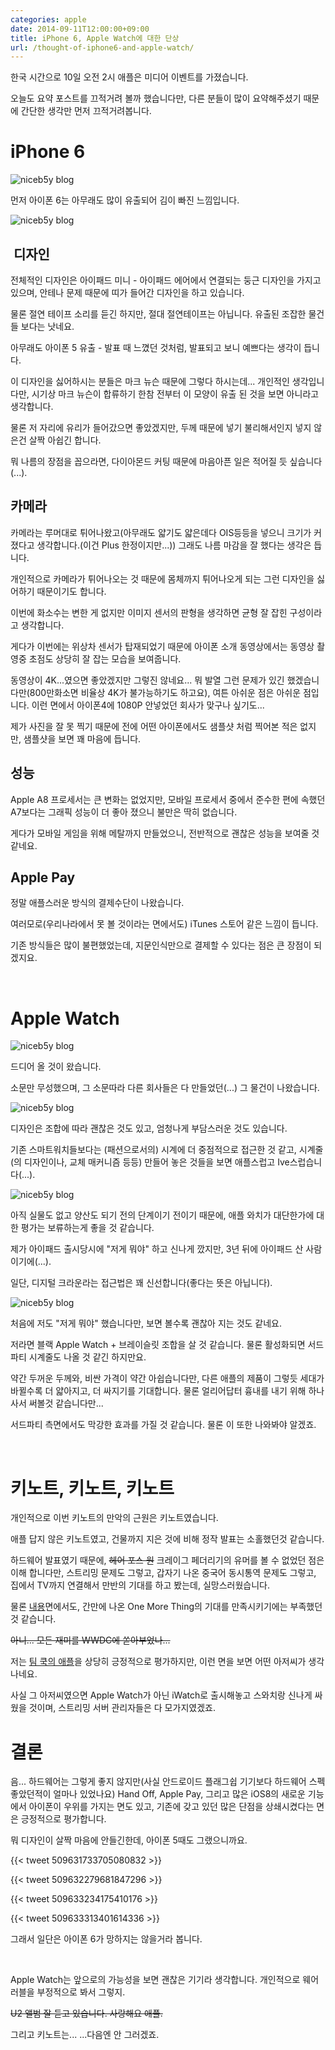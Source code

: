 ```yaml
---
categories: apple
date: 2014-09-11T12:00:00+09:00
title: iPhone 6, Apple Watch에 대한 단상
url: /thought-of-iphone6-and-apple-watch/
---
```


한국 시간으로 10일 오전 2시 애플은 미디어 이벤트를 가졌습니다.

오늘도 요약 포스트를 끄적거려 볼까 했습니다만, 다른 분들이 많이 요약해주셨기 때문에 간단한 생각만 먼저 끄적거려봅니다.

# iPhone 6  

<img src="/images/VJKd44O_x.jpg" alt="niceb5y blog">

먼저 아이폰 6는 아무래도 많이 유출되어 김이 빠진 느낌입니다.

<img src="/images/V1ojEV__x.jpg" alt="niceb5y blog">

##  디자인

전체적인 디자인은 아이패드 미니 - 아이패드 에어에서 연결되는 둥근 디자인을 가지고 있으며, 안테나 문제 때문에 띠가 들어간 디자인을 하고 있습니다.

물론 절연 테이프 소리를 듣긴 하지만, 절대 절연테이프는 아닙니다. 유출된 조잡한 물건들 보다는 낫네요.

아무래도 아이폰 5 유출 - 발표 때 느꼈던 것처럼, 발표되고 보니 예쁘다는 생각이 듭니다.

이 디자인을 싫어하시는 분들은 마크 뉴슨 때문에 그렇다 하시는데... 개인적인 생각입니다만, 시기상 마크 뉴슨이 합류하기 한참 전부터 이 모양이 유출 된 것을 보면 아니라고 생각합니다.

물론 저 자리에 유리가 들어갔으면 좋았겠지만, 두께 때문에 넣기 불리해서인지 넣지 않은건 살짝 아쉽긴 합니다.

뭐 나름의 장점을 꼽으라면, 다이아몬드 커팅 때문에 마음아픈 일은 적어질 듯 싶습니다(...).

## 카메라

카메라는 루머대로 튀어나왔고(아무래도 얇기도 얇은데다 OIS등등을 넣으니 크기가 커졌다고 생각합니다.(이건 Plus 한정이지만...)) 그래도 나름 마감을 잘 했다는 생각은 듭니다.

개인적으로 카메라가 튀어나오는 것 때문에 몸체까지 튀어나오게 되는 그런 디자인을 싫어하기 때문이기도 합니다.

이번에 화소수는 변한 게 없지만 이미지 센서의 판형을 생각하면 균형 잘 잡힌 구성이라고 생각합니다. 

게다가 이번에는 위상차 센서가 탑재되었기 때문에 아이폰 소개 동영상에서는 동영상 촬영중 초점도 상당히 잘 잡는 모습을 보여줍니다.

동영상이 4K...였으면 좋았겠지만 그렇진 않네요... 뭐 발열 그런 문제가 있긴 했겠습니다만(800만화소면 비율상 4K가 불가능하기도 하고요), 여튼 아쉬운 점은 아쉬운 점입니다. 이런 면에서 아이폰4에 1080P 안넣었던 회사가 맞구나 싶기도...

제가 사진을 잘 못 찍기 때문에 전에 어떤 아이폰에서도 샘플샷 처럼 찍어본 적은 없지만, 샘플샷을 보면 꽤 마음에 듭니다.

## 성능

Apple A8 프로세서는 큰 변화는 없었지만, 모바일 프로세서 중에서 준수한 편에 속했던 A7보다는 그래픽 성능이 더 좋아 졌으니 불만은 딱히 없습니다.

게다가 모바일 게임을 위해 메탈까지 만들었으니, 전반적으로 괜찮은 성능을 보여줄 것 같네요.

## Apple Pay

정말 애플스러운 방식의 결제수단이 나왔습니다.

여러모로(우리나라에서 못 볼 것이라는 면에서도) iTunes 스토어 같은 느낌이 듭니다.

기존 방식들은 많이 불편했었는데, 지문인식만으로 결제할 수 있다는 점은 큰 장점이 되겠지요.

&nbsp;

# Apple Watch

<img src="/images/V1CXS4Odx.jpg" alt="niceb5y blog">

드디어 올 것이 왔습니다.

소문만 무성했으며, 그 소문따라 다른 회사들은 다 만들었던(...) 그 물건이 나왔습니다.

<img src="/images/V18HSN_Ox.jpg" alt="niceb5y blog">

디자인은 조합에 따라 괜찮은 것도 있고, 엄청나게 부담스러운 것도 있습니다.

기존 스마트워치들보다는 (패션으로서의) 시계에 더 중점적으로 접근한 것 같고, 시계줄(의 디자인이나, 교체 매커니즘 등등) 만들어 놓은 것들을 보면 애플스럽고 Ive스럽습니다(...).

<img src="/images/NJxPHNOOe.jpg" alt="niceb5y blog">

아직 실물도 없고 양산도 되기 전의 단계이기 전이기 때문에, 애플 와치가 대단한가에 대한 평가는 보류하는게 좋을 것 같습니다.

제가 아이패드 출시당시에 "저게 뭐야" 하고 신나게 깠지만, 3년 뒤에 아이패드 산 사람이기에(...).

일단, 디지털 크라운라는 접근법은 꽤 신선합니다(좋다는 뜻은 아닙니다).

<img src="/images/VkMCSV_ug.jpg" alt="niceb5y blog">

처음에 저도 "저게 뭐야" 했습니다만, 보면 볼수록 괜찮아 지는 것도 같네요. 

저라면 블랙 Apple Watch + 브레이슬릿 조합을 살 것 같습니다. 물론 활성화되면 서드파티 시계줄도 나올 것 같긴 하지만요.

약간 두꺼운 두께와, 비싼 가격이 약간 아쉽습니다만, 다른 애플의 제품이 그렇듯 세대가 바뀔수록 더 얇아지고, 더 싸지기를 기대합니다. 물론 얼리어답터 흉내를 내기 위해 하나 사서 써볼것 같습니다만...

서드파티 측면에서도 막강한 효과를 가질 것 같습니다. 물론 이 또한 나와봐야 알겠죠.

&nbsp;

# 키노트, 키노트, 키노트

개인적으로 이번 키노트의 만악의 근원은 키노트였습니다.

애플 답지 않은 키노트였고, 건물까지 지은 것에 비해 정작 발표는 소홀했던것 같습니다.

하드웨어 발표였기 때문에, ~~헤어 포스 원~~ 크레이그 페더리기의 유머를 볼 수 없었던 점은 이해 합니다만, 스트리밍 문제도 그렇고, 갑자기 나온 중국어 동시통역 문제도 그렇고, 집에서 TV까지 연결해서 만반의 기대를 하고 봤는데, 실망스러웠습니다.

물론 [내용](http://yoonjiman.net/2014/09/11/apple-watch-and-disastrous-keynote/)면에서도, 간만에 나온 One More Thing의 기대를 만족시키기에는 부족했던것 같습니다.

~~아니... 모든 재미를 WWDC에 쏟아부었나...~~

저는 [팀 쿡의 애플](http://yoonjiman.net/2014/09/10/its-tim-cooks-apple-now/)을 상당히 긍정적으로 평가하지만, 이런 면을 보면 어떤 아저씨가 생각나네요.

사실 그 아저씨였으면 Apple Watch가 아닌 iWatch로 출시해놓고 스와치랑 신나게 싸웠을 것이며, 스트리밍 서버 관리자들은 다 모가지였겠죠.

# 결론

음... 하드웨어는 그렇게 좋지 않지만(사실 안드로이드 플래그쉽 기기보다 하드웨어 스펙 좋았던적이 얼마나 있었나요) Hand Off, Apple Pay, 그리고 많은 iOS8의 새로운 기능에서 아이폰이 우위를 가지는 면도 있고, 기존에 갖고 있던 많은 단점을 상쇄시켰다는 면은 긍정적으로 평가합니다.

뭐 디자인이 살짝 마음에 안들긴한데, 아이폰 5때도 그랬으니까요.

{{< tweet 509631733705080832 >}}

{{< tweet 509632279681847296 >}}

{{< tweet 509633234175410176 >}}

{{< tweet 509633313401614336 >}}

그래서 일단은 아이폰 6가 망하지는 않을거라 봅니다.

&nbsp;

Apple Watch는 앞으로의 가능성을 보면 괜찮은 기기라 생각합니다. 개인적으로 웨어러블을 부정적으로 봐서 그렇지.

~~U2 앨범 잘 듣고 있습니다. 사랑해요 애플.~~

그리고 키노트는... ...다음엔 안 그러겠죠.
